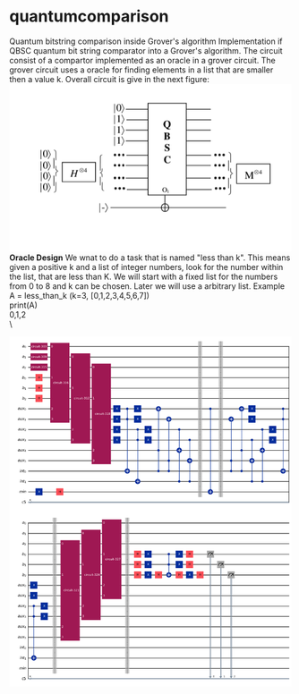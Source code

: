 # quantumcomparison
Quantum bitstring comparison inside Grover's algorithm
Implementation if QBSC quantum bit string comparator into a Grover's algorithm. The circuit consist of a compartor implemented as an oracle in a grover circuit. The grover circuit uses a oracle for finding elements in a list that are smaller then a value k.
Overall circuit is give in the next figure:
\
![alt text](QBSC.png)
\
**Oracle Design**
We wnat to do a task that is named "less than k". This means given a positive k and a list of integer numbers, look for the number within the list, that are less than K. We will start with a fixed list for the numbers from 0 to 8 and k can be chosen. Later we will use a arbitrary list.
Example A = less_than_k (k=3, [0,1,2,3,4,5,6,7])\
print(A)\
0,1,2\
\



![alt text](grover.png)


